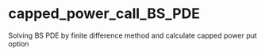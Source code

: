 # capped_power_call_BS_PDE
Solving BS PDE by finite difference method and calculate capped power put option
